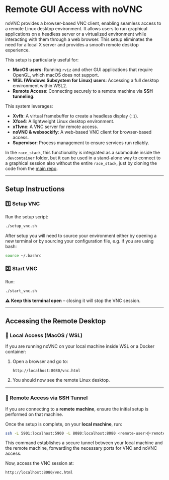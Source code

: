 # **Remote GUI Access with noVNC**

noVNC provides a browser-based VNC client, enabling seamless access to a remote Linux desktop environment. It allows users to run graphical applications on a headless server or a virtualized environment while interacting with them through a web browser. This setup eliminates the need for a local X server and provides a smooth remote desktop experience.

This setup is particularly useful for:

- **MacOS users**: Running `rviz` and other GUI applications that require OpenGL, which macOS does not support.
- **WSL (Windows Subsystem for Linux) users**: Accessing a full desktop environment within WSL2.
- **Remote Access**: Connecting securely to a remote machine via **SSH tunneling**.

This system leverages:
- **Xvfb**: A virtual framebuffer to create a headless display (`:1`).
- **Xfce4**: A lightweight Linux desktop environment.
- **x11vnc**: A VNC server for remote access.
- **noVNC & websockify**: A web-based VNC client for browser-based access.
- **Supervisor**: Process management to ensure services run reliably.

In the `race_stack`, this functionality is integrated as a submodule inside the `.devcontainer` folder, but it can be used in a stand-alone way to connect to a graphical session also without the entire `race_stack`, just by cloning the code from the [main repo](https://git.ee.ethz.ch/pbl/research/f1tenth/remote-novnc-setup).

---

## **Setup Instructions**

### **1️⃣ Setup VNC**
Run the setup script:
```bash
./setup_vnc.sh
```
After setup you will need to source your environment either by opening a new terminal or by sourcing your configuration file, e.g. if you are using bash:
```bash
source ~/.bashrc
```

### **2️⃣ Start VNC**
Run:
```bash
./start_vnc.sh
```
⚠ **Keep this terminal open** – closing it will stop the VNC session.

---

## **Accessing the Remote Desktop**

### **🔹 Local Access (MacOS / WSL)**
If you are running noVNC on your local machine inside WSL or a Docker container:

1. Open a browser and go to:
   ```
   http://localhost:8080/vnc.html
   ```
2. You should now see the remote Linux desktop.

---

### **🔹 Remote Access via SSH Tunnel**
If you are connecting to a **remote machine**, ensure the initial setup is performed on that machine.

Once the setup is complete, on your **local machine**, run:
```bash
ssh -L 5901:localhost:5900 -L 8080:localhost:8080 <remote-user>@<remote-ip>
```
This command establishes a secure tunnel between your local machine and the remote machine, forwarding the necessary ports for VNC and noVNC access.

Now, access the VNC session at:
```
http://localhost:8080/vnc.html
```
